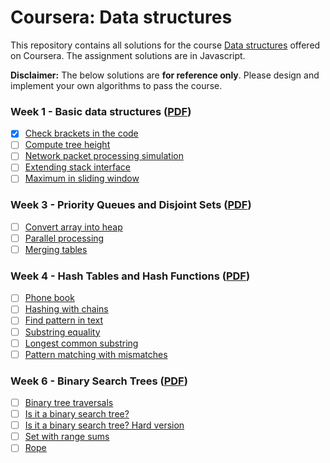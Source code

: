 # Coursera: Data structures

This repository contains all solutions for the course [Data structures](https://www.coursera.org/learn/data-structures) offered on Coursera. The assignment solutions are in Javascript.

**Disclaimer:** The below solutions are **for reference only**. Please design and implement your own algorithms to pass the course.

### Week 1 - Basic data structures ([PDF](Assignments/1.pdf))

- [x] [Check brackets in the code](Solutions/1_1.js)
- [ ] [Compute tree height](Solutions/1_2.js)
- [ ] [Network packet processing simulation](Solutions/1_3.js)
- [ ] [Extending stack interface](Solutions/1_4.js)
- [ ] [Maximum in sliding window](Solutions/1_5.js)

### Week 3 - Priority Queues and Disjoint Sets ([PDF](Assignments/3.pdf))

- [ ] [Convert array into heap](Solutions/3_1.js)
- [ ] [Parallel processing](Solutions/3_2.js)
- [ ] [Merging tables](Solutions/3_3.js)

### Week 4 - Hash Tables and Hash Functions ([PDF](Assignments/4.pdf))

- [ ] [Phone book](Solutions/4_1.js)
- [ ] [Hashing with chains](Solutions/4_2.js)
- [ ] [Find pattern in text](Solutions/4_3.js)
- [ ] [Substring equality](Solutions/4_4.js)
- [ ] [Longest common substring](Solutions/4_5.js)
- [ ] [Pattern matching with mismatches](Solutions/4_6.js)

### Week 6 - Binary Search Trees ([PDF](Assignments/6.pdf))

- [ ] [Binary tree traversals](Solutions/6_1.js)
- [ ] [Is it a binary search tree?](Solutions/6_2.js)
- [ ] [Is it a binary search tree? Hard version](Solutions/6_3.js)
- [ ] [Set with range sums](Solutions/6_4.js)
- [ ] [Rope](Solutions/6_5.js)
